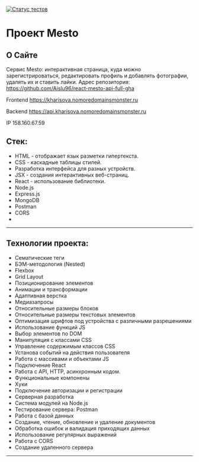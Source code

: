[![Статус тестов](../../actions/workflows/tests.yml/badge.svg)](../../actions/workflows/tests.yml)

# Проект Mesto

## О Сайте
Сервис Mesto: интерактивная страница, куда можно зарегистрироваться, редактировать профиль и добавлять фотографии, удалять их и ставить лайки.
Адрес репозитория: https://github.com/Aislu96/react-mesto-api-full-gha

Frontend https://kharisova.nomoredomainsmonster.ru

Backend https://api.kharisova.nomoredomainsmonster.ru

IP 158.160.67.59

## Стек:

* HTML - отображает язык разметки гипертекста.
* CSS - каскадные таблицы стилей.
* Разработка интерфейса для разных устройств.
* JSX - создания интерактивных веб-страниц.
* React - использование библиотеки.
* Node.js
* Express.js
* MongoDB
* Postman
* CORS
* 

------

## Технологии проекта:

* Сематические теги
* БЭМ-методология (Nested)
* Flexbox
* Grid Layout
* Позиционирование элементов
* Анимации и трансформации
* Адаптивная верстка
* Медиазапросы
* Относительные размеры блоков
* Относительные размеры текстовых элементов
* Оптимизация шрифтов под устройства с различными разрешениями
* Использование функций JS
* Выбор элементов по DOM
* Манипуляция с классами CSS
* Управление содержимым классов CSS
* Установа событий на действия пользователя
* Работа с массивами и объектами JS
* Подключение React
* Работа с API, HTTP, асинхронным кодом.
* Функциональные компонены
* Хуки
* Подключение авторизации и регистрации
* Серверная разработка
* Система модулей на Node.js
* Тестирование сервера: Postman
* Работа с базой данных
* Создание, чтение, обновление и удаление документов
* Обработка ошибок и валидация приходящих данных
* Использование регулярных выражений
* Работа с CORS
* Создание удаленного сервера
------
